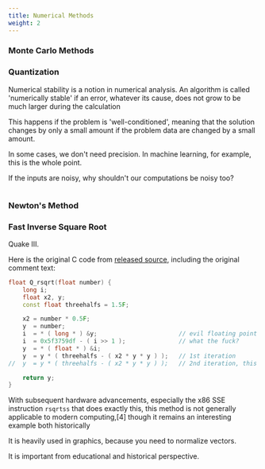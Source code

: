 ```yaml
---
title: Numerical Methods
weight: 2
---
```


### Monte Carlo Methods

### Quantization

Numerical stability is a notion in numerical analysis. An algorithm is called 'numerically stable' if an error, whatever its cause, does not grow to be much larger during the calculation

This happens if the problem is 'well-conditioned', meaning that the solution changes by only a small amount if the problem data are changed by a small amount.

In some cases, we don't need precision. In machine learning, for example, this is the whole point.

If the inputs are noisy, why shouldn't our computations be noisy too?

```c++

```

### Newton's Method

### Fast Inverse Square Root

Quake III.

Here is the original C code from [released source](https://github.com/id-Software/Quake-III-Arena/blob/master/code/game/q_math.c#L552), including the original comment text:

```c++
float Q_rsqrt(float number) {
	long i;
	float x2, y;
	const float threehalfs = 1.5F;

	x2 = number * 0.5F;
	y  = number;
	i  = * ( long * ) &y;                       // evil floating point bit level hacking
	i  = 0x5f3759df - ( i >> 1 );               // what the fuck? 
	y  = * ( float * ) &i;
	y  = y * ( threehalfs - ( x2 * y * y ) );   // 1st iteration
//	y  = y * ( threehalfs - ( x2 * y * y ) );   // 2nd iteration, this can be removed

	return y;
}
```

With subsequent hardware advancements, especially the x86 SSE instruction `rsqrtss` that does exactly this, this method is not generally applicable to modern computing,[4] though it remains an interesting example both historically

It is heavily used in graphics, because you need to normalize vectors.

It is important from educational and historical perspective.
